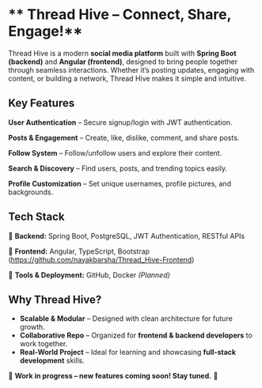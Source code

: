 # 

# ** Thread Hive – Connect, Share, Engage!**

Thread Hive is a modern **social media platform** built with **Spring Boot (backend)** and **Angular (frontend)**, designed to bring people together through seamless interactions. Whether it’s posting updates, engaging with content, or building a network, Thread Hive makes it simple and intuitive.

## **Key Features**

**User Authentication** – Secure signup/login with JWT authentication.

**Posts & Engagement** – Create, like, dislike, comment, and share posts.

**Follow System** – Follow/unfollow users and explore their content.

**Search & Discovery** – Find users, posts, and trending topics easily.

**Profile Customization** – Set unique usernames, profile pictures, and backgrounds.

## **Tech Stack**

🔹 **Backend:** Spring Boot, PostgreSQL, JWT Authentication, RESTful APIs

🔹 **Frontend:** Angular, TypeScript, Bootstrap (https://github.com/nayakbarsha/Thread_Hive-Frontend)

🔹 **Tools & Deployment:** GitHub, Docker *(Planned)*

## **Why Thread Hive?**

- **Scalable & Modular** – Designed with clean architecture for future growth.
- **Collaborative Repo** – Organized for **frontend & backend developers** to work together.
- **Real-World Project** – Ideal for learning and showcasing **full-stack development** skills.

📌 **Work in progress – new features coming soon! Stay tuned.** 🚀
